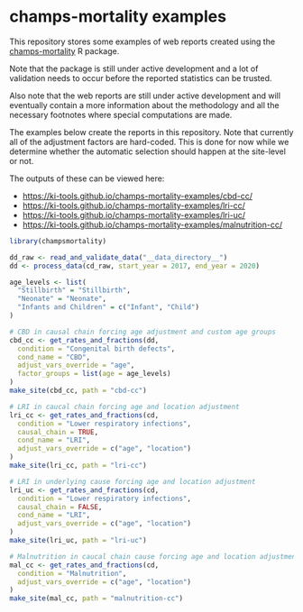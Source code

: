 # champs-mortality examples

This repository stores some examples of web reports created using the [champs-mortality](https://github.com/ki-tools/champs-mortality) R package.

Note that the package is still under active development and a lot of validation needs to occur before the reported statistics can be trusted.

Also note that the web reports are still under active development and will eventually contain a more information about the methodology and all the necessary footnotes where special computations are made.

The examples below create the reports in this repository. Note that currently all of the adjustment factors are hard-coded. This is done for now while we determine whether the automatic selection should happen at the site-level or not.

The outputs of these can be viewed here:

- https://ki-tools.github.io/champs-mortality-examples/cbd-cc/
- https://ki-tools.github.io/champs-mortality-examples/lri-cc/
- https://ki-tools.github.io/champs-mortality-examples/lri-uc/
- https://ki-tools.github.io/champs-mortality-examples/malnutrition-cc/

```r
library(champsmortality)

dd_raw <- read_and_validate_data("__data_directory__")
dd <- process_data(cd_raw, start_year = 2017, end_year = 2020)

age_levels <- list(
  "Stillbirth" = "Stillbirth",
  "Neonate" = "Neonate",
  "Infants and Children" = c("Infant", "Child")
)

# CBD in causal chain forcing age adjustment and custom age groups
cbd_cc <- get_rates_and_fractions(dd,
  condition = "Congenital birth defects",
  cond_name = "CBD",
  adjust_vars_override = "age",
  factor_groups = list(age = age_levels)
)
make_site(cbd_cc, path = "cbd-cc")

# LRI in caucal chain forcing age and location adjustment
lri_cc <- get_rates_and_fractions(cd,
  condition = "Lower respiratory infections",
  causal_chain = TRUE,
  cond_name = "LRI",
  adjust_vars_override = c("age", "location")
)
make_site(lri_cc, path = "lri-cc")

# LRI in underlying cause forcing age and location adjustment
lri_uc <- get_rates_and_fractions(cd,
  condition = "Lower respiratory infections",
  causal_chain = FALSE,
  cond_name = "LRI",
  adjust_vars_override = c("age", "location")
)
make_site(lri_uc, path = "lri-uc")

# Malnutrition in caucal chain cause forcing age and location adjustment
mal_cc <- get_rates_and_fractions(cd,
  condition = "Malnutrition",
  adjust_vars_override = c("age", "location")
)
make_site(mal_cc, path = "malnutrition-cc")
```